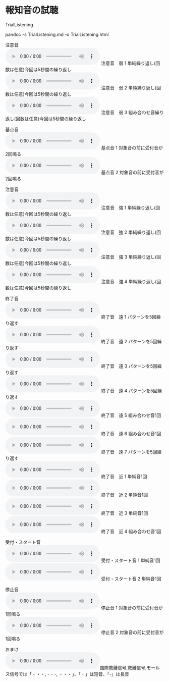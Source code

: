 # 報知音の試聴  

TrialListening


pandoc -s TrialListening.md -o TrialListening.html

注意音  
<audio controls src="wav/Attention1.wav"></audio> 注意音　弱 1 単純繰り返し(回数は任意)今回は5秒間の繰り返し  
<audio controls src="wav/Attention2.wav"></audio> 注意音　弱 2 単純繰り返し(回数は任意)今回は5秒間の繰り返し  
<audio controls src="wav/Attention3.wav"></audio> 注意音　弱 3 組み合わせ音繰り返し(回数は任意)今回は5秒間の繰り返し  

基点音  
<audio controls src="wav/BasePoint1.wav"></audio> 基点音 1      対象音の前に受付音が2回鳴る  
<audio controls src="wav/BasePoint2.wav"></audio> 基点音 2      対象音の前に受付音が2回鳴る  

注意音  
<audio controls src="wav/CautionNeeded1.wav"></audio> 注意音　強 1 単純繰り返し(回数は任意)今回は5秒間の繰り返し  
<audio controls src="wav/CautionNeeded2.wav"></audio> 注意音　強 2 単純繰り返し(回数は任意)今回は5秒間の繰り返し  
<audio controls src="wav/CautionNeeded3.wav"></audio> 注意音　強 3 単純繰り返し(回数は任意)今回は5秒間の繰り返し  
<audio controls src="wav/CautionNeeded4.wav"></audio> 注意音　強 4 単純繰り返し(回数は任意)今回は5秒間の繰り返し  

終了音  
<audio controls src="wav/End_Far1.wav"></audio> 終了音　遠 1  パターンを5回繰り返す  
<audio controls src="wav/End_Far2.wav"></audio> 終了音　遠 2  パターンを5回繰り返す  
<audio controls src="wav/End_Far3.wav"></audio> 終了音　遠 3  パターンを5回繰り返す  
<audio controls src="wav/End_Far4.wav"></audio> 終了音　遠 4  パターンを5回繰り返す  
<audio controls src="wav/End_Far5.wav"></audio> 終了音　遠 5  組み合わせ音1回  
<audio controls src="wav/End_Far6.wav"></audio> 終了音　遠 6  組み合わせ音1回  
<audio controls src="wav/End_Far7.wav"></audio> 終了音　遠 7  パターンを5回繰り返す  
<audio controls src="wav/End_Near1.wav"></audio> 終了音　近 1  単純音1回  
<audio controls src="wav/End_Near2.wav"></audio> 終了音　近 2  単純音1回  
<audio controls src="wav/End_Near3.wav"></audio> 終了音　近 3  単純音1回  
<audio controls src="wav/End_Near4.wav"></audio> 終了音　近 4  組み合わせ音1回  

受付・スタート音  
<audio controls src="wav/Start1.wav"></audio> 受付・スタート音 1 単純音1回  
<audio controls src="wav/Start2.wav"></audio> 受付・スタート音 2 単純音1回  

停止音  
<audio controls src="wav/Stop1.wav"></audio> 停止音 1      対象音の前に受付音が1回鳴る  
<audio controls src="wav/Stop2.wav"></audio> 停止音 2      対象音の前に受付音が1回鳴る  

おまけ  
<audio controls src="wav/SOS.wav"></audio>国際救難信号,救難信号,モールス信号では「・・・, - - -, ・・・」、「・」は短音、「-」は長音  